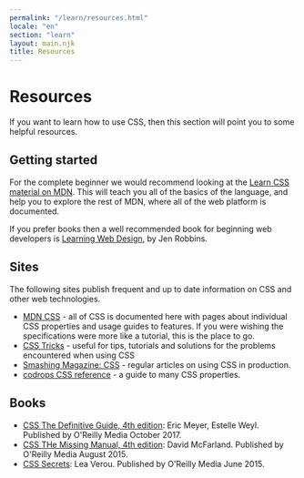 ```yaml
---
permalink: "/learn/resources.html"
locale: "en"
section: "learn"
layout: main.njk
title: Resources
---
```


# Resources

If you want to learn how to use CSS, then this section will point you to some helpful resources.

## Getting started

For the complete beginner we would recommend looking at the [Learn CSS material on MDN](https://developer.mozilla.org/en-US/docs/Learn/CSS). This will teach you all of the basics of the language, and help you to explore the rest of MDN, where all of the web platform is documented.

If you prefer books then a well recommended book for beginning web developers is [Learning Web Design](http://shop.oreilly.com/product/0636920051626.do), by Jen Robbins.

## Sites

The following sites publish frequent and up to date information on CSS and other web technologies.

- [MDN CSS](https://developer.mozilla.org/en-US/docs/Web/CSS) - all of CSS is documented here with pages about individual CSS properties and usage guides to features. If you were wishing the specifications were more like a tutorial, this is the place to go.
- [CSS Tricks](https://css-tricks.com/) - useful for tips, tutorials and solutions for the problems encountered when using CSS
- [Smashing Magazine: CSS](https://www.smashingmagazine.com/category/css) - regular articles on using CSS in production.
- [codrops CSS reference](https://tympanus.net/codrops/css_reference/) - a guide to many CSS properties.

## Books

- [CSS The Definitive Guide, 4th edition](http://shop.oreilly.com/product/0636920012726.do): Eric Meyer, Estelle Weyl. Published by O'Reilly Media October 2017.
- [CSS THe Missing Manual, 4th edition](http://shop.oreilly.com/product/0636920036357.do): David McFarland. Published by O'Reilly Media August 2015.
- [CSS Secrets](https://www.oreilly.com/library/view/css-secrets/9781449372736/): Lea Verou. Published by O'Reilly Media June 2015.
